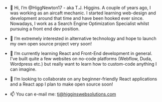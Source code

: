 - 👋 Hi, I’m @HiggNewton17 - aka T.J. Higgins. A couple of years ago, I was working as an aircaft mechanic. I started learning web-design and development around that time and have been hooked ever since. Nowadays, I work as a Search Engine Optimization Specialist whilst pursuing a front end dev position. 

- 👀 I’m extremely interested in alternative technology and hope to launch my own open source project very soon!

- 🌱 I’m currently learning React and Front-End development in general. I've built quite a few websites on no-code platforms (Webflow, Duda, Wordpress etc.) but really want to learn how to custom-code anything I can imagine. 

- 💞️ I’m looking to collaborate on any beginner-friendly React applications and a React app I plan to make open source soon!

- 📫 You can e-mail me: tj@higginswebsolutions.com

<!---
HiggNewton17/HiggNewton17 is a ✨ special ✨ repository because its `README.md` (this file) appears on your GitHub profile.
You can click the Preview link to take a look at your changes.
--->
